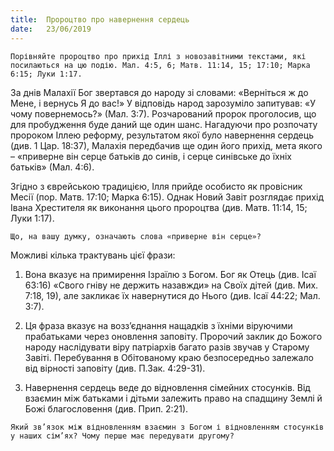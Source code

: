 ```yaml
---
title:  Пророцтво про навернення сердець
date:   23/06/2019
---
```


`Порівняйте пророцтво про прихід Іллі з новозавітними текстами, які посилаються на цю подію. Мал. 4:5, 6; Матв. 11:14, 15; 17:10; Марка 6:15; Луки 1:17.`

За днів Малахії Бог звертався до народу зі словами: «Верніться ж до Мене, і вернусь Я до вас!» У відповідь народ зарозуміло запитував: «У чому повернемось?» (Мал. 3:7). Розчарований пророк проголосив, що для пробудження буде даний ще один шанс. Нагадуючи про розпочату пророком Іллею реформу, результатом якої було навернення сердець (див. 1 Цар. 18:37), Малахія передбачив ще один його прихід, мета якого – «приверне він серце батьків до синів, і серце синівське до їхніх батьків» (Мал. 4:6).

Згідно з єврейською традицією, Ілля прийде особисто як провісник Месії (пор. Матв. 17:10; Марка 6:15). Однак Новий Завіт розглядає прихід Івана Хрестителя як виконання цього пророцтва (див. Матв. 11:14, 15; Луки 1:17).

`Що, на вашу думку, означають слова «приверне він серце»?`

Можливі кілька трактувань цієї фрази:

1. Вона вказує на примирення Ізраїлю з Богом. Бог як Отець (див. Ісаї 63:16) «Свого гніву не держить назавжди» на Своїх дітей (див. Мих. 7:18, 19), але закликає їх навернутися до Нього (див. Ісаї 44:22; Мал. 3:7).

2. Ця фраза вказує на возз’єднання нащадків з їхніми віруючими прабатьками через оновлення заповіту. Пророчий заклик до Божого народу наслідувати віру патріархів багато разів звучав у Старому Завіті. Перебування в Обітованому краю безпосередньо залежало від вірності заповіту (див. П.Зак. 4:29-31).

3. Навернення сердець веде до відновлення сімейних стосунків. Від взаємин між батьками і дітьми залежить право на спадщину Землі й Божі благословення (див. Прип. 2:21).

`Який зв’язок між відновленням взаємин з Богом і відновленням стосунків у наших сім’ях? Чому перше має передувати другому?`